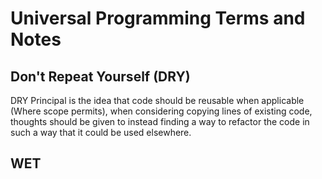 # Universal Programming Terms and Notes

## Don't Repeat Yourself (DRY)

DRY Principal is the idea that code should be reusable when applicable (Where scope permits), when considering copying lines of existing code, thoughts should be given to instead finding a way to refactor the code in such a way that it could be used elsewhere.

## WET


